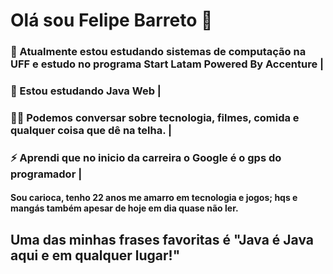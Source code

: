 # Olá sou Felipe Barreto 👋
### 🔭 Atualmente estou estudando sistemas de computação na UFF e estudo no programa Start Latam Powered By Accenture |
### 🌱 Estou estudando Java Web |
### 💬😄 Podemos conversar sobre tecnologia, filmes, comida e qualquer coisa que dê na telha. |
### ⚡ Aprendi que no inicio da carreira o Google é o gps do programador | 

#### Sou carioca, tenho 22 anos me amarro em tecnologia e jogos; hqs e mangás também apesar de hoje em dia quase não ler. 


## Uma das minhas frases favoritas é "Java é Java aqui e em qualquer lugar!" 
